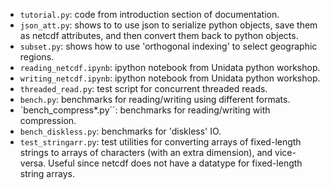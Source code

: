 * `tutorial.py`:  code from introduction section of documentation.
* `json_att.py`:  shows to to use json to serialize python objects, save them as
  netcdf attributes, and then convert them back to python objects.
* `subset.py`: shows how to use 'orthogonal indexing' to select geographic regions.
* `reading_netcdf.ipynb`: ipython notebook from Unidata python workshop.
* `writing_netcdf.ipynb`: ipython notebook from Unidata python workshop.
* `threaded_read.py`:  test script for concurrent threaded reads.
* `bench.py`:  benchmarks for reading/writing using different formats.
* `bench_compress*.py``: benchmarks for reading/writing with compression.
* `bench_diskless.py`: benchmarks for 'diskless' IO.
* `test_stringarr.py`: test utilities for converting arrays of fixed-length strings
  to arrays of characters (with an extra dimension), and vice-versa.
  Useful since netcdf does not have a datatype for fixed-length string arrays.
